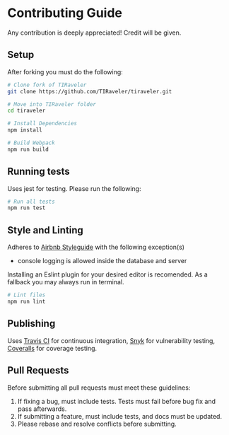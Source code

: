 # Contributing Guide
Any contribution is deeply appreciated! Credit will be given.

## Setup
After forking you must do the following:

``` bash
# Clone fork of TIRaveler
git clone https://github.com/TIRaveler/tiraveler.git

# Move into TIRaveler folder
cd tiraveler

# Install Dependencies
npm install

# Build Webpack
npm run build
```

## Running tests
Uses jest for testing. Please run the following:

``` bash
# Run all tests
npm run test
```

## Style and Linting
Adheres to [Airbnb Styleguide](https://github.com/airbnb/javascript) with
the following exception(s)
- console logging is allowed inside the database and server

Installing an Eslint plugin for your desired editor is recomended.
As a fallback you may always run in terminal.

``` bash
# Lint files
npm run lint
```

## Publishing
Uses [Travis CI](https://travis-ci.org/) for continuous integration,
     [Snyk](https://snyk.io/)            for vulnerability testing,
     [Coveralls](https://coveralls.io/)  for coverage testing.

## Pull Requests
Before submitting all pull requests must meet these guidelines:

1. If fixing a bug, must include tests. Tests must fail before bug fix and
pass afterwards.
1. If submitting a feature, must include tests, and docs must be updated.
1. Please rebase and resolve conflicts before submitting.